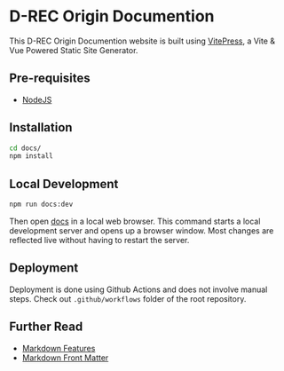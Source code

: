 # D-REC Origin Documention

This D-REC Origin Documention website is built using [VitePress](https://vitepress.dev/), a Vite & Vue Powered Static Site Generator.

## Pre-requisites

- [NodeJS](https://nodejs.org/en)

## Installation

```sh
cd docs/
npm install
```

## Local Development

```sh
npm run docs:dev
```

Then open [docs](http://localhost:5173/drec-origin/) in a local web browser.
This command starts a local development server and opens up a browser window. Most changes are reflected live without having to restart the server.

## Deployment

Deployment is done using Github Actions and does not involve manual steps.
Check out `.github/workflows` folder of the root repository.

## Further Read

- [Markdown Features](https://vitepress.dev/guide/markdown)
- [Markdown Front Matter](https://vitepress.dev/guide/frontmatter)
